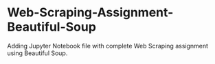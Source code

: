 # Web-Scraping-Assignment-Beautiful-Soup
Adding Jupyter Notebook file with complete Web Scraping assignment using Beautiful Soup.
